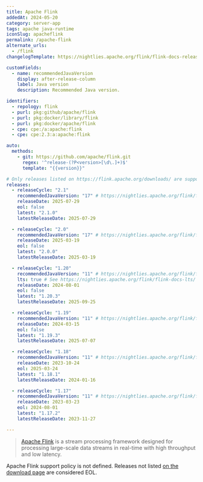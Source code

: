 ```yaml
---
title: Apache Flink
addedAt: 2024-05-20
category: server-app
tags: apache java-runtime
iconSlug: apacheflink
permalink: /apache-flink
alternate_urls:
  - /flink
changelogTemplate: https://nightlies.apache.org/flink/flink-docs-release-__RELEASE_CYCLE__/release-notes/flink-__RELEASE_CYCLE__/

customFields:
  - name: recommendedJavaVersion
    display: after-release-column
    label: Java version
    description: Recommended Java version.

identifiers:
  - repology: flink
  - purl: pkg:github/apache/flink
  - purl: pkg:docker/library/flink
  - purl: pkg:docker/apache/flink
  - cpe: cpe:/a:apache:flink
  - cpe: cpe:2.3:a:apache:flink

auto:
  methods:
    - git: https://github.com/apache/flink.git
      regex: '^release-(?P<version>[\d\.]+)$'
      template: "{{version}}"

# Only releases listed on https://flink.apache.org/downloads/ are supported.
releases:
  - releaseCycle: "2.1"
    recommendedJavaVersion: "17" # https://nightlies.apache.org/flink/flink-docs-release-2.1/docs/deployment/java_compatibility/
    releaseDate: 2025-07-29
    eol: false
    latest: "2.1.0"
    latestReleaseDate: 2025-07-29

  - releaseCycle: "2.0"
    recommendedJavaVersion: "17" # https://nightlies.apache.org/flink/flink-docs-release-2.1/docs/deployment/java_compatibility/
    releaseDate: 2025-03-19
    eol: false
    latest: "2.0.0"
    latestReleaseDate: 2025-03-19

  - releaseCycle: "1.20"
    recommendedJavaVersion: "11" # https://nightlies.apache.org/flink/flink-docs-release-1.20/docs/deployment/java_compatibility/
    lts: true # See https://nightlies.apache.org/flink/flink-docs-lts/
    releaseDate: 2024-08-01
    eol: false
    latest: "1.20.3"
    latestReleaseDate: 2025-09-25

  - releaseCycle: "1.19"
    recommendedJavaVersion: "11" # https://nightlies.apache.org/flink/flink-docs-release-1.19/docs/deployment/java_compatibility/
    releaseDate: 2024-03-15
    eol: false
    latest: "1.19.3"
    latestReleaseDate: 2025-07-07

  - releaseCycle: "1.18"
    recommendedJavaVersion: "11" # https://nightlies.apache.org/flink/flink-docs-release-1.18/docs/deployment/java_compatibility/
    releaseDate: 2023-10-24
    eol: 2025-03-24
    latest: "1.18.1"
    latestReleaseDate: 2024-01-16

  - releaseCycle: "1.17"
    recommendedJavaVersion: "11" # https://nightlies.apache.org/flink/flink-docs-release-1.18/docs/deployment/java_compatibility/
    releaseDate: 2023-03-23
    eol: 2024-08-01
    latest: "1.17.2"
    latestReleaseDate: 2023-11-27

---
```


> [Apache Flink](https://flink.apache.org/) is a stream processing
> framework designed for processing large-scale data streams in real-time with
> high throughput and low latency.

Apache Flink support policy is not defined.
Releases not listed [on the download page](https://flink.apache.org/downloads/) are considered EOL.
